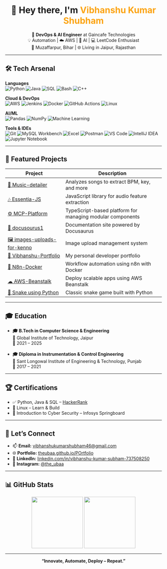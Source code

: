 <h1 align="center">👋 Hey there, I'm <span style="color:#fca311;">Vibhanshu Kumar Shubham</span></h1>

<p align="center">
🚀 <b>DevOps & AI Engineer</b> at Gaincafe Technologies <br>
💡 Automation | ☁️ AWS | 🤖 AI | 💻 LeetCode Enthusiast <br>
📍 Muzaffarpur, Bihar | 🌐 Living in Jaipur, Rajasthan
</p>

---

## 🛠 Tech Arsenal

**Languages**  
![Python](https://img.shields.io/badge/Python-3776AB?style=for-the-badge&logo=python&logoColor=white)
![Java](https://img.shields.io/badge/Java-007396?style=for-the-badge&logo=java&logoColor=white)
![SQL](https://img.shields.io/badge/SQL-003B57?style=for-the-badge&logo=postgresql&logoColor=white)
![Bash](https://img.shields.io/badge/Bash-121011?style=for-the-badge&logo=gnu-bash&logoColor=white)
![C++](https://img.shields.io/badge/C++-00599C?style=for-the-badge&logo=cplusplus&logoColor=white)

**Cloud & DevOps**  
![AWS](https://img.shields.io/badge/AWS-FF9900?style=for-the-badge&logo=amazonaws&logoColor=white)
![Jenkins](https://img.shields.io/badge/Jenkins-D24939?style=for-the-badge&logo=jenkins&logoColor=white)
![Docker](https://img.shields.io/badge/Docker-2496ED?style=for-the-badge&logo=docker&logoColor=white)
![GitHub Actions](https://img.shields.io/badge/GitHub%20Actions-2088FF?style=for-the-badge&logo=githubactions&logoColor=white)
![Linux](https://img.shields.io/badge/Linux-FCC624?style=for-the-badge&logo=linux&logoColor=black)

**AI/ML**  
![Pandas](https://img.shields.io/badge/Pandas-150458?style=for-the-badge&logo=pandas&logoColor=white)
![NumPy](https://img.shields.io/badge/NumPy-013243?style=for-the-badge&logo=numpy&logoColor=white)
![Machine Learning](https://img.shields.io/badge/Machine%20Learning-102230?style=for-the-badge&logo=python&logoColor=white)

**Tools & IDEs**  
![Git](https://img.shields.io/badge/Git-F05032?style=for-the-badge&logo=git&logoColor=white)
![MySQL Workbench](https://img.shields.io/badge/MySQL-4479A1?style=for-the-badge&logo=mysql&logoColor=white)
![Excel](https://img.shields.io/badge/Excel-217346?style=for-the-badge&logo=microsoft-excel&logoColor=white)
![Postman](https://img.shields.io/badge/Postman-FF6C37?style=for-the-badge&logo=postman&logoColor=white)
![VS Code](https://img.shields.io/badge/VS%20Code-007ACC?style=for-the-badge&logo=visualstudiocode&logoColor=white)
![IntelliJ IDEA](https://img.shields.io/badge/IntelliJ%20IDEA-000000?style=for-the-badge&logo=intellijidea&logoColor=white)
![Jupyter Notebook](https://img.shields.io/badge/Jupyter-F37626?style=for-the-badge&logo=jupyter&logoColor=white)

---

## 📌 Featured Projects

| Project | Description |
|--------|-------------|
| [🎵 Music-detailer](https://github.com/Theubaa/Music-detailer) | Analyzes songs to extract BPM, key, and more |
| [🎶 Essentia-JS](https://github.com/Theubaa/Essentia-JS) | JavaScript library for audio feature extraction |
| [⚙ MCP-Platform](https://github.com/Theubaa/MCP-Platform) | TypeScript-based platform for managing modular components |
| [📄 docusourus1](https://github.com/Theubaa/docusourus1) | Documentation site powered by Docusaurus |
| [🖼 images-uploads-for-kenno](https://github.com/Theubaa/images-uploads-for-kenno) | Image upload management system |
| [💼 Vibhanshu-Portfolio](https://github.com/Theubaa/Vibhanshu-Portfolio) | My personal developer portfolio |
| [🔁 N8n-Docker](https://github.com/Theubaa/N8n-) | Workflow automation using n8n with Docker |
| [☁ AWS-Beanstalk](https://github.com/Theubaa/AWS-Beanstalk) | Deploy scalable apps using AWS Beanstalk |
| [🐍 Snake using Python](https://github.com/Theubaa/Snake-using-python) | Classic snake game built with Python |

---

## 🎓 Education

<ul>
  <li>
    <strong>🎓 B.Tech in Computer Science & Engineering</strong><br>
    📍 Global Institute of Technology, Jaipur<br>
    📅 2021 – 2025
  </li>
  <br>
  <li>
    <strong>🎓 Diploma in Instrumentation & Control Engineering</strong><br>
    📍 Sant Longowal Institute of Engineering & Technology, Punjab<br>
    📅 2017 – 2021
  </li>
</ul>

---

## 🏆 Certifications

- ✅ Python, Java & SQL – [HackerRank](https://www.hackerrank.com/vibhanshukumarshubham46)  
- 🐧 Linux – Learn & Build  
- 🔐 Introduction to Cyber Security – Infosys Springboard  

---

## 🔗 Let’s Connect

- 📫 **Email:** vibhanshukumarshubham46@gmail.com  
- 🌐 **Portfolio:** [theubaa.github.io/POrtfolio](https://theubaa.github.io/POrtfolio/)  
- 💼 **LinkedIn:** [linkedin.com/in/vibhanshu-kumar-subham-737508250](https://linkedin.com/in/vibhanshu-kumar-subham-737508250)  
- 📸 **Instagram:** [@the_ubaa](https://www.instagram.com/the_ubaa/)  

---

## 📊 GitHub Stats

<p align="center">
<img src="https://github-readme-stats.vercel.app/api?username=Theubaa&show_icons=true&theme=radical" height="165">
<img src="https://github-readme-stats.vercel.app/api/top-langs/?username=Theubaa&layout=compact&theme=radical" height="165">
</p>

---

<p align="center"><b>“Innovate, Automate, Deploy – Repeat.”</b></p>
